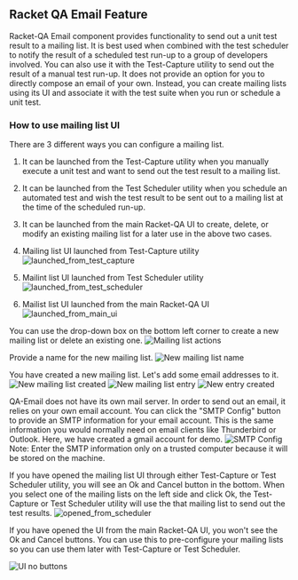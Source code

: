 ## Racket QA Email Feature

Racket-QA Email component provides functionality to send out a unit test result to a mailing list. It is best used when combined with the test scheduler to notify the result of a scheduled test run-up to a group of developers involved. You can also use it with the Test-Capture utility to send out the result of a manual test run-up. It does not provide an option for you to directly compose an email of your own. Instead, you can create mailing lists using its UI and associate it with the test suite when you run or schedule a unit test.


### How to use mailing list UI

There are 3 different ways you can configure a mailing list.
1. It can be launched from the Test-Capture utility when you manually execute a unit test and want to send out the test result to a mailing list.
2. It can be launched from the Test Scheduler utility when you schedule an automated test and wish the test result to be sent out to a mailing list at the time of the scheduled run-up.
3. It can be launched from the main Racket-QA UI to create, delete, or modify an existing mailing list for a later use in the above two cases.


1. Mailing list UI launched from Test-Capture utility
![launched_from_test_capture](images/documentation/launched_from_test_capture.png)

2. Mailint list UI launched from Test Scheduler utility
![launched_from_test_scheduler](images/documentation/launched_from_test_scheduler.png)

3. Mailist list UI launched from the main Racket-QA UI
![launched_from_main_ui](images/documentation/launched_from_main_ui.png)


You can use the drop-down box on the bottom left corner to create a new mailing list or delete an existing one.
![Mailing list actions](images/documentation/ui_add_mailing_list.png)


Provide a name for the new mailing list.
![New mailing list name](images/documentation/ui_new_mailing_list_name.png)

You have created a new mailing list. Let's add some email addresses to it.
![New mailing list created](images/documentation/ui_new_mailing_list_created.png)
![New mailing list entry](images/documentation/ui_new_mailist_list_entry.png)
![New entry created](images/documentation/ui_new_address_created.png)

QA-Email does not have its own mail server. In order to send out an email, it relies on your own email account. You can click the "SMTP Config" button to provide an SMTP information for your email account. This is the same information you would normally need on email clients like Thunderbird or Outlook. Here, we have created a gmail account for demo.
![SMTP Config](images/documentation/ui_smtp_config)
Note: Enter the SMTP information only on a trusted computer because it will be stored on the machine.

If you have opened the mailing list UI through either Test-Capture or Test Scheduler utility, you will see an Ok and Cancel button in the bottom. When you select one of the mailing lists on the left side and click Ok, the Test-Capture or Test Scheduler utility will use the that mailing list to send out the test results.
![opened_from_scheduler](images/documentation/ui_with_scheduler.png)

If you have opened the UI from the main Racket-QA UI, you won't see the Ok and Cancel buttons. You can use this to pre-configure your mailing lists so you can use them later with Test-Capture or Test Scheduler.

![UI no buttons](images/documentation/ui_no_buttons.png)

